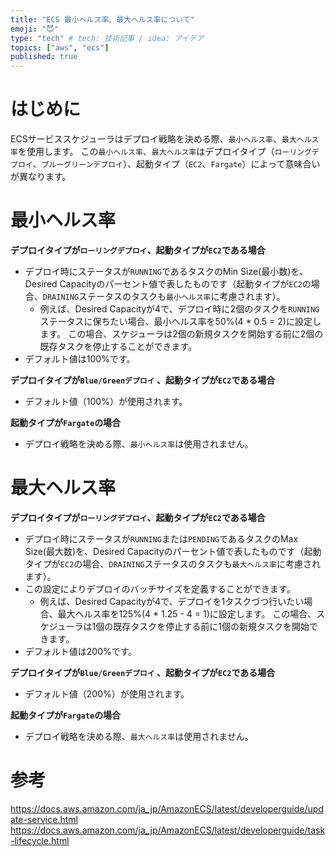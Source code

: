 ```yaml
---
title: "ECS 最小ヘルス率、最大ヘルス率について"
emoji: "😈"
type: "tech" # tech: 技術記事 / idea: アイデア
topics: ["aws", "ecs"]
published: true
---
```


# はじめに

ECSサービススケジューラはデプロイ戦略を決める際、`最小ヘルス率`、`最大ヘルス率`を使用します。
この`最小ヘルス率`、`最大ヘルス率`はデプロイタイプ（`ローリングデプロイ`、`ブルーグリーンデプロイ`）、起動タイプ（`EC2`、`Fargate`）によって意味合いが異なります。

# 最小ヘルス率

__デプロイタイプが`ローリングデプロイ`、起動タイプが`EC2`である場合__
- デプロイ時にステータスが`RUNNING`であるタスクのMin Size(最小数)を、Desired Capacityのパーセント値で表したものです（起動タイプが`EC2`の場合、`DRAINING`ステータスのタスクも`最小ヘルス率`に考慮されます）。
  - 例えば、Desired Capacityが4で、デプロイ時に2個のタスクを`RUNNING`ステータスに保ちたい場合、最小ヘルス率を50%(4 * 0.5 = 2)に設定します。
  この場合、スケジューラは2個の新規タスクを開始する前に2個の既存タスクを停止することができます。
- デフォルト値は100%です。

__デプロイタイプが`Blue/Greenデプロイ` 、起動タイプが`EC2`である場合__
- デフォルト値（100%）が使用されます。

__起動タイプが`Fargate`の場合__
- デプロイ戦略を決める際、`最小ヘルス率`は使用されません。

# 最大ヘルス率

__デプロイタイプが`ローリングデプロイ`、起動タイプが`EC2`である場合__
- デプロイ時にステータスが`RUNNING`または`PENDING`であるタスクのMax Size(最大数)を、Desired Capacityのパーセント値で表したものです（起動タイプが`EC2`の場合、`DRAINING`ステータスのタスクも`最大ヘルス率`に考慮されます）。
- この設定によりデプロイのバッチサイズを定義することができます。
  - 例えば、Desired Capacityが4で、デプロイを1タスクづつ行いたい場合、最大ヘルス率を125%(4 * 1.25 - 4 = 1)に設定します。
  この場合、スケジューラは1個の既存タスクを停止する前に1個の新規タスクを開始できます。
- デフォルト値は200%です。 

__デプロイタイプが`Blue/Greenデプロイ` 、起動タイプが`EC2`である場合__
- デフォルト値（200%）が使用されます。

__起動タイプが`Fargate`の場合__
- デプロイ戦略を決める際、`最大ヘルス率`は使用されません。


# 参考

https://docs.aws.amazon.com/ja_jp/AmazonECS/latest/developerguide/update-service.html
https://docs.aws.amazon.com/ja_jp/AmazonECS/latest/developerguide/task-lifecycle.html